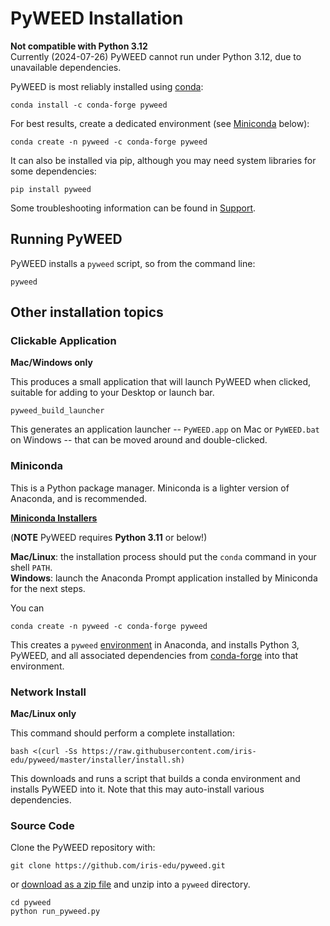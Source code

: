 # PyWEED Installation

**Not compatible with Python 3.12**  
Currently (2024-07-26) PyWEED cannot run under Python 3.12, due to unavailable dependencies.

PyWEED is most reliably installed using [conda](https://conda.io/docs/):

```
conda install -c conda-forge pyweed
```

For best results, create a dedicated environment (see [Miniconda](#miniconda) below):

```
conda create -n pyweed -c conda-forge pyweed
```

It can also be installed via pip, although you may need system libraries for some dependencies:

```
pip install pyweed
```

Some troubleshooting information can be found in [Support](Support.md).

## Running PyWEED

PyWEED installs a `pyweed` script, so from the command line:

```
pyweed
```

## Other installation topics

### Clickable Application

**Mac/Windows only**

This produces a small application that will launch PyWEED when clicked, suitable for adding to your Desktop
or launch bar.

```
pyweed_build_launcher
```

This generates an application launcher -- `PyWEED.app` on Mac or `PyWEED.bat` on Windows -- that can be moved around and double-clicked.

### Miniconda

This is a Python package manager. Miniconda is a lighter version of Anaconda, and is recommended.

**[Miniconda Installers](https://conda.io/miniconda.html)**

(**NOTE** PyWEED requires **Python 3.11** or below!)

**Mac/Linux**: the installation process should put the `conda` command in your shell `PATH`.  
**Windows**: launch the Anaconda Prompt application installed by Miniconda for the next steps.

You can

```
conda create -n pyweed -c conda-forge pyweed
```

This creates a `pyweed` [environment](https://conda.io/docs/using/envs.html) in Anaconda, and installs Python 3, PyWEED,
and all associated dependencies from [conda-forge](https://github.com/conda-forge/) into that environment.

### Network Install

**Mac/Linux only**

This command should perform a complete installation:

```
bash <(curl -Ss https://raw.githubusercontent.com/iris-edu/pyweed/master/installer/install.sh)
```

This downloads and runs a script that builds a conda environment and installs PyWEED into it. Note that this may auto-install various dependencies.

### Source Code

Clone the PyWEED repository with:

```
git clone https://github.com/iris-edu/pyweed.git
```

or [download as a zip file](https://github.com/iris-edu/pyweed/archive/master.zip) and unzip into a `pyweed` directory.

```
cd pyweed
python run_pyweed.py
```
